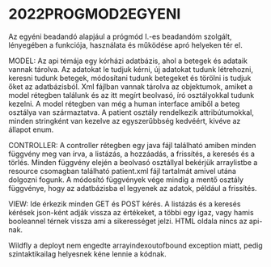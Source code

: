 # 2022PROGMOD2EGYENI

Az egyéni beadandó alapjául a prógmód I.-es beadandóm szolgált, lényegében a funkciója, használata és működése apró helyeken tér el.

MODEL: 
Az api témája egy kórházi adatbázis, ahol a betegek és adataik vannak tárolva. Az adatokat le tudjuk kérni, új adatokat tudunk létrehozni, keresni tudunk betegek, módosítani tudunk betegeket és törölni is tudjuk őket az adatbázisból. Xml fájlban vannak tárolva az objektumok, amiket a model rétegben találunk és az itt megírt beolvasó, író osztályokkal tudunk kezelni. A model rétegben van még a human interface amiből a beteg osztálya van származtatva. A patient osztály rendelkezik attribútumokkal, minden stringként van kezelve az egyszerűbbség kedvéért, kivéve az állapot enum.

CONTROLLER: 
A controller rétegben egy java fájl található amiben minden függvény meg van írva, a listázás, a hozzáadás, a frissítés, a keresés és a törlés. Minden függvény elején a beolvasó osztállyal bekérjük arraylistbe a resource csomagban található patient.xml fájl tartalmát amivel utána dolgozni fogunk. A módosító függvények vége mindig a mentő osztály függvénye, hogy az adatbázisba el legyenek az adatok, például a frissítés.

VIEW: 
Ide érkezik minden GET és POST kérés. A listázás és a keresés kérések json-ként adják vissza az értékeket, a többi egy igaz, vagy hamis booleannel térnek vissza ami a sikerességet jelzi. HTML oldala nincs az api-nak.

Wildfly a deployt nem engedte arrayindexoutofbound exception miatt, pedig szintaktikailag helyesnek kéne lennie a kódnak.
